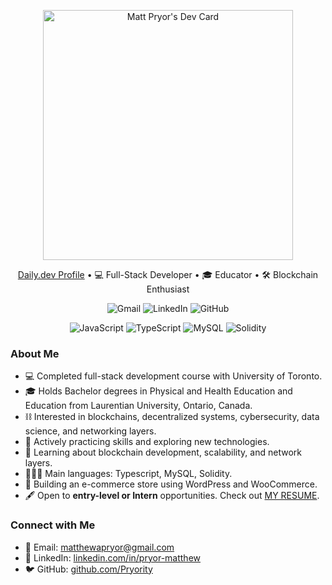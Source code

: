 <!-- Header -->
<p align="center">
    <a href="https://app.daily.dev/matthewp">
        <img src="https://api.daily.dev/devcards/f31b06c5aafd4d09bc20530ccfceedb5.png?r=wq0" width="400" alt="Matt Pryor's Dev Card"/>
    </a>
</p>

<!-- About Me and Daily.dev Section -->
<p align="center">
    <a href="https://app.daily.dev/matthewp">Daily.dev Profile</a> • 💻 Full-Stack Developer • 🎓 Educator • 🛠️ Blockchain Enthusiast
</p>

<!-- Two-Column Grid Layout for About Me Section -->
<p align="center">
    <img src="https://img.shields.io/badge/gmail-%23EA4335.svg?style=for-the-badge&logo=gmail&logoColor=white" alt="Gmail">
    <img src="https://img.shields.io/badge/linkedin-%230A66C2.svg?style=for-the-badge&logo=linkedin&logoColor=white" alt="LinkedIn">
    <img src="https://img.shields.io/badge/github-%23181717.svg?style=for-the-badge&logo=github&logoColor=white" alt="GitHub">
</p>

<p align="center">
        <img alt="JavaScript" src="https://img.shields.io/badge/JavaScript%20-%23F7DF1E.svg?style=for-the-badge&logo=javascript&logoColor=black">
        <img alt="TypeScript" src="https://img.shields.io/badge/TypeScript%20-%23007ACC.svg?style=for-the-badge&logo=typescript&logoColor=white">
        <img alt="MySQL" src="https://img.shields.io/badge/MySQL-%2300f.svg?style=for-the-badge&logo=mysql&logoColor=white">
        <img alt="Solidity" src="https://img.shields.io/badge/Solidity-%23363636.svg?style=for-the-badge&logo=solidity&logoColor=white">
</p>

<!-- About Me Description -->
### About Me

- 💻 Completed full-stack development course with University of Toronto.
- 🎓 Holds Bachelor degrees in Physical and Health Education and Education from Laurentian University, Ontario, Canada.
- ⛓ Interested in blockchains, decentralized systems, cybersecurity, data science, and networking layers.
- 🔭 Actively practicing skills and exploring new technologies.
- 🧠 Learning about blockchain development, scalability, and network layers.
- 👨🏼‍💻 Main languages: Typescript, MySQL, Solidity.
- 🦺 Building an e-commerce store using WordPress and WooCommerce.
- 🖋 Open to **entry-level or Intern** opportunities. Check out [MY RESUME](https://drive.google.com/file/d/10Da2TqzuclZtEFW3SFpL45WozJXJIakC/view?usp=sharing).

<!-- Contact Me Section -->
### Connect with Me

- 📧 Email: [matthewapryor@gmail.com](mailto:matthewapryor@gmail.com)
- 💼 LinkedIn: [linkedin.com/in/pryor-matthew](https://www.linkedin.com/in/pryor-matthew)
- 🐦 GitHub: [github.com/Pryority](https://github.com/Pryority)
